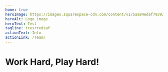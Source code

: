 ```yaml
---
home: true
heroImage: https://images.squarespace-cdn.com/content/v1/5aa84edaf793922ad7a32f48/1531012699145-IY8GR88G8LEYAFVKSNQB/AdobeStock_128680431+play.jpg?format=2500w
heroAlt: Logo image
heroText: Test
tagline: tresrredsaf 
actionText: Info
actionLink: /Team/
---
```



# Work Hard, Play Hard!


